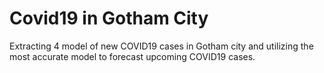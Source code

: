 # Covid19 in Gotham City 

Extracting 4 model of new COVID19 cases in Gotham city and utilizing the most accurate model to forecast upcoming COVID19 cases. 